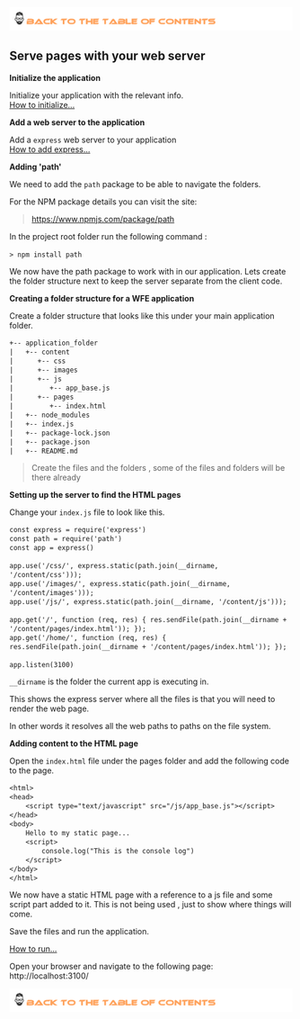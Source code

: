 
[![Index](https://github.com/Roche-Olivier/help.windows10.nodejs.express.website/blob/master/_content/_images/footerwfe.png "Table fo contents")](https://github.com/Roche-Olivier/help.windows10.nodejs.express.website)


## Serve pages with your web server


**Initialize the application**

Initialize your application with the relevant info.<br>
[How to initialize...](https://github.com/Roche-Olivier/help.windows10.nodejs.basics/blob/master/_content/_pages/start.initialize.md)

**Add a web server to the application**

Add a `express` web server to your application <br>
[How to add express...](https://github.com/Roche-Olivier/help.windows10.nodejs.express.website/blob/master/_content/_pages/webpage.create.webserver.md)


**Adding 'path'**

We need to add the `path` package to be able to navigate the folders.

For the NPM package details you can visit the site:

> https://www.npmjs.com/package/path

In the project root folder run the following command :

`> npm install path`

We now have the path package to work with in our application. Lets create the folder structure next to keep the server separate from the client code.


**Creating a folder structure for a WFE application**

Create a folder structure that looks like this under your main application folder.<br>
``` 
+-- application_folder
|   +-- content
|      +-- css
|      +-- images
|      +-- js
|         +-- app_base.js
|      +-- pages
|         +-- index.html
|   +-- node_modules
|   +-- index.js
|   +-- package-lock.json
|   +-- package.json
|   +-- README.md
```

> Create the files and the folders , some of the files and folders will be there already


**Setting up the server to find the HTML pages**

Change your `index.js` file to look like this.
```
const express = require('express')
const path = require('path')
const app = express()

app.use('/css/', express.static(path.join(__dirname, '/content/css')));
app.use('/images/', express.static(path.join(__dirname, '/content/images')));
app.use('/js/', express.static(path.join(__dirname, '/content/js')));

app.get('/', function (req, res) { res.sendFile(path.join(__dirname + '/content/pages/index.html')); });
app.get('/home/', function (req, res) { res.sendFile(path.join(__dirname + '/content/pages/index.html')); });

app.listen(3100)
```

`__dirname` is the folder the current app is executing in.

This shows the express server where all the files is that you will need to render the web page.

In other words it resolves all the web paths to paths on the file system.


**Adding content to the HTML page**

Open the `index.html` file under the pages folder and add the following code to the page.<br>
```
<html>
<head>
    <script type="text/javascript" src="/js/app_base.js"></script>
</head>
<body>
    Hello to my static page...
    <script>
        console.log("This is the console log")
    </script>
</body>
</html>
```

We now have a static HTML page with a reference to a js file and some script part added to it. This is not being used , just to show where things will come.


Save the files and run the application.

[How to run...](https://github.com/Roche-Olivier/help.windows10.nodejs.basics/blob/master/_content/_pages/start.running.md)

Open your browser and navigate to the following page: http://localhost:3100/


[![Index](https://github.com/Roche-Olivier/help.windows10.nodejs.express.website/blob/master/_content/_images/footerwfe.png "Table fo contents")](https://github.com/Roche-Olivier/help.windows10.nodejs.express.website)
